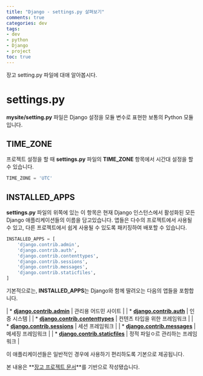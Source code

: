 ```yaml
---
title: "Django - settings.py 살펴보기"
comments: true
categories: dev
tags:
- dev
- python
- Django
- project
toc: true
---
```


장고 setting.py 파일에 대애 알아봅시다.

# settings.py

**mysite/setting.py** 파일은 Django 설정을 모듈 변수로 표현한 보통의 Python 모듈입니다.

## TIME_ZONE
프로젝트 설정을 할 때 **settings.py** 파일의 **TIME_ZONE** 항목에서 시간대 설정을 할 수 있습니다.

```python
TIME_ZONE = 'UTC'
```

## INSTALLED_APPS
**settings.py** 파일의 위쪽에 있는 이 항목은 현재 Django 인스턴스에서 활성화된 모든 Django 애플리케이션들의 이름을 담고있습니다. 앱들은 다수의 프로젝트에서 사용될 수 있고, 다른 프로젝트에서 쉽게 사용될 수 있도록 패키징하여 배포할 수 있습니다.

```python
INSTALLED_APPS = [
    'django.contrib.admin',
    'django.contrib.auth',
    'django.contrib.contenttypes',
    'django.contrib.sessions',
    'django.contrib.messages',
    'django.contrib.staticfiles',
]
```


기본적으로는, **INSTALLED_APPS**는 Django와 함께 딸려오는 다음의 앱들을 포함합니다.

| * **[django.contrib.admin](https://docs.djangoproject.com/ko/3.2/ref/contrib/admin/#module-django.contrib.admin)** | 관리용 어드민 사이트 |
| * **[django.contrib.auth](https://docs.djangoproject.com/ko/3.2/topics/auth/#module-django.contrib.auth)** | 인증 시스템 |
| * **[django.contrib.contenttypes](https://docs.djangoproject.com/ko/3.2/ref/contrib/contenttypes/#module-django.contrib.contenttypes)** | 컨텐츠 타입을 위한 프레임워크 |
| * **[django.contrib.sessions](https://docs.djangoproject.com/ko/3.2/topics/http/sessions/#module-django.contrib.sessions)** | 세션 프레임워크 |
| * **[django.contrib.messages](https://docs.djangoproject.com/ko/3.2/ref/contrib/messages/#module-django.contrib.messages)** | 메세징 프레임워크 |
| * **[django.contrib.staticfiles](https://docs.djangoproject.com/ko/3.2/ref/contrib/staticfiles/#module-django.contrib.staticfiles)** | 정적 파일ㅇ르 관리하는 프레임워크 |

이 애플리케이션들은 일반적인 경우에 사용하기 편리하도록 기본으로 제공됩니다.

본 내용은 **[장고 프로젝트 문서](https://docs.djangoproject.com)**를 기반으로 작성됐습니다.
